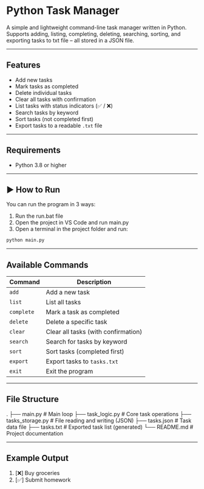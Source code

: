 # Python Task Manager

A simple and lightweight command-line task manager written in Python.  
Supports adding, listing, completing, deleting, searching, sorting, and exporting tasks to txt file – all stored in a JSON file.

---

## Features

- Add new tasks  
- Mark tasks as completed  
- Delete individual tasks  
- Clear all tasks with confirmation  
- List tasks with status indicators (✅ / ❌)  
- Search tasks by keyword  
- Sort tasks (not completed first)  
- Export tasks to a readable `.txt` file  

---

## Requirements

- Python 3.8 or higher  

---

## ▶️ How to Run

You can run the program in 3 ways:

1. Run the run.bat file
2. Open the project in VS Code and run main.py
3. Open a terminal in the project folder and run:

```bash
python main.py
```

---

## Available Commands

| Command    | Description                          |
|------------|--------------------------------------|
| `add`      | Add a new task                       |
| `list`     | List all tasks                       |
| `complete` | Mark a task as completed             |
| `delete`   | Delete a specific task               |
| `clear`    | Clear all tasks (with confirmation)  |
| `search`   | Search for tasks by keyword          |
| `sort`     | Sort tasks (completed first)         |
| `export`   | Export tasks to `tasks.txt`          |
| `exit`     | Exit the program                     |

---

##  File Structure
.
├── main.py              # Main loop
├── task_logic.py        # Core task operations
├── tasks_storage.py     # File reading and writing (JSON)
├── tasks.json           # Task data file
├── tasks.txt            # Exported task list (generated)
└── README.md            # Project documentation

---

## Example Output

1. [❌] Buy groceries
2. [✅] Submit homework

